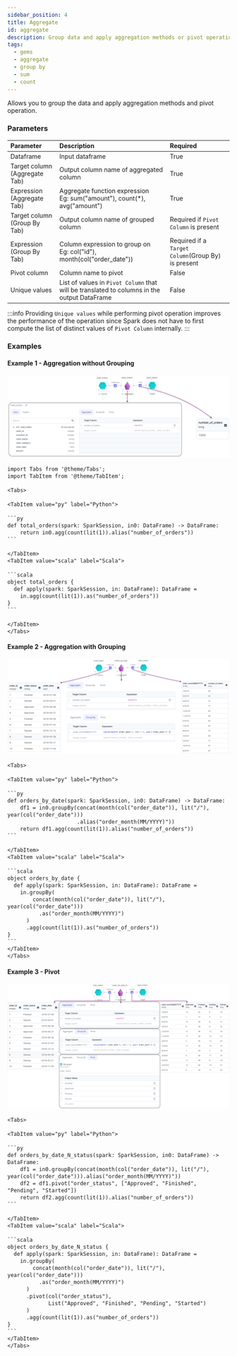 ```yaml
---
sidebar_position: 4
title: Aggregate
id: aggregate
description: Group data and apply aggregation methods or pivot operations
tags:
  - gems
  - aggregate
  - group by
  - sum
  - count
---
```


Allows you to group the data and apply aggregation methods and pivot operation.

### Parameters

| Parameter                     | Description                                                                                 | Required                                           |
| :---------------------------- | :------------------------------------------------------------------------------------------ | :------------------------------------------------- |
| Dataframe                     | Input dataframe                                                                             | True                                               |
| Target column (Aggregate Tab) | Output column name of aggregated column                                                     | True                                               |
| Expression (Aggregate Tab)    | Aggregate function expression<br/> Eg: sum("amount"), count(\*), avg("amount")              | True                                               |
| Target column (Group By Tab)  | Output column name of grouped column                                                        | Required if `Pivot Column` is present              |
| Expression (Group By Tab)     | Column expression to group on <br/> Eg: col("id"), month(col("order_date"))                 | Required if a `Target Column`(Group By) is present |
| Pivot column                  | Column name to pivot                                                                        | False                                              |
| Unique values                 | List of values in `Pivot Column` that will be translated to columns in the output DataFrame | False                                              |

:::info
Providing `Unique values` while performing pivot operation improves the performance of the operation since Spark does not have to first compute the list of distinct values of `Pivot Column` internally.
:::

[//]: # ":::info"
[//]: # "Only the column names present in Target column are passed through to the output dataframe.  "
[//]: # "To select all columns, check `Propagate all input columns` under Aggregate tab"
[//]: # ":::"

### Examples

#### Example 1 - Aggregation without Grouping

![Example usage of Aggregate - Aggregation without Grouping](./img/agg_eg_1.png)

````mdx-code-block
import Tabs from '@theme/Tabs';
import TabItem from '@theme/TabItem';

<Tabs>

<TabItem value="py" label="Python">

```py
def total_orders(spark: SparkSession, in0: DataFrame) -> DataFrame:
    return in0.agg(count(lit(1)).alias("number_of_orders"))
```

</TabItem>
<TabItem value="scala" label="Scala">

```scala
object total_orders {
  def apply(spark: SparkSession, in: DataFrame): DataFrame =
    in.agg(count(lit(1)).as("number_of_orders"))
}
```

</TabItem>
</Tabs>

````

#### Example 2 - Aggregation with Grouping

![Example usage of Aggregate - Aggregation with Grouping](./img/agg_eg_2.png)

````mdx-code-block
<Tabs>

<TabItem value="py" label="Python">

```py
def orders_by_date(spark: SparkSession, in0: DataFrame) -> DataFrame:
    df1 = in0.groupBy(concat(month(col("order_date")), lit("/"), year(col("order_date")))
                      .alias("order_month(MM/YYYY)"))
    return df1.agg(count(lit(1)).alias("number_of_orders"))
```

</TabItem>
<TabItem value="scala" label="Scala">

```scala
object orders_by_date {
  def apply(spark: SparkSession, in: DataFrame): DataFrame =
    in.groupBy(
        concat(month(col("order_date")), lit("/"), year(col("order_date")))
          .as("order_month(MM/YYYY)")
      )
      .agg(count(lit(1)).as("number_of_orders"))
}
```
</TabItem>
</Tabs>

````

#### Example 3 - Pivot

![Example usage of Aggregate - Pivoting](./img/agg_eg_3.png)

````mdx-code-block
<Tabs>

<TabItem value="py" label="Python">

```py
def orders_by_date_N_status(spark: SparkSession, in0: DataFrame) -> DataFrame:
    df1 = in0.groupBy(concat(month(col("order_date")), lit("/"), year(col("order_date"))).alias("order_month(MM/YYYY)"))
    df2 = df1.pivot("order_status", ["Approved", "Finished", "Pending", "Started"])
    return df2.agg(count(lit(1)).alias("number_of_orders"))
```

</TabItem>
<TabItem value="scala" label="Scala">

```scala
object orders_by_date_N_status {
  def apply(spark: SparkSession, in: DataFrame): DataFrame =
    in.groupBy(
        concat(month(col("order_date")), lit("/"), year(col("order_date")))
          .as("order_month(MM/YYYY)")
      )
      .pivot(col("order_status"),
             List("Approved", "Finished", "Pending", "Started")
      )
      .agg(count(lit(1)).as("number_of_orders"))
}
```
</TabItem>
</Tabs>

````
